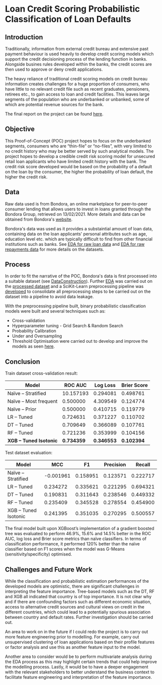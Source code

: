 # Loan Credit Scoring Probabilistic Classification of Loan Defaults

## Introduction

Traditionally, information from external credit bureau and extensive past payment behaviour is used heavily to develop credit scoring models which support the credit decisioning process of the lending function in banks. Alongside busines rules developed within the banks, the credit scores are then used to approve or deny credit applications.

The heavy reliance of traditional credit scoring models on credit bureau information creates challenges for a huge proportion of consumers, who have little to no relevant credit file such as recent graduates, pensioners, retirees etc., to gain access to loan and credit facilities. This leaves large segments of the population who are underbanked or unbanked, some of which are potential revenue sources for the bank.

The final report on the project can be found [here](Docs/Report/Report.pdf).

## Objective

This Proof-of-Concept (POC) project hopes to focus on the underbanked segments, consumers who are “thin-file” or “no-files”, with very limited to no credit history who may be better served by such analytical models. The project hopes to develop a credible credit risk scoring model for unsecured retail loan applicants who have limited credit history with the bank. The credit risk score developed would be based on the probability of a default on the loan by the consumer, the higher the probability of loan default, the higher the credit risk.

## Data

Raw data used is from Bondora, an online marketplace for peer-to-peer consumer lending that allows users to invest in loans granted through the Bondora Group, retrieved on 13/02/2021. More details and data can be obtained from Bondora's [website](https://www.bondora.com/en/public-reports).

Bondora's data was used as it provides a substaintial amount of loan data, containing data on the loan applicants' personal attributes such as age, education level etc. which are typically difficult to find from other financial institutions such as banks. See [EDA for raw loan data](Code/EDA/rawLoanDataEDA.ipynb) and [EDA for raw repayments data](Code/EDA/rawRepaymentsData.ipynb) for more details on the datasets.


## Process

In order to fit the narrative of the POC, Bondora's data is first processed into a suitable dataset (see [DataConstruction](Code/DataConstruction/DataConstructionFinal.ipynb)). Further [EDA](Code/EDA/POALoanDataEDA.ipynb) was carried out on the [processed dataset](Data/Processed/) and a SciKit-Learn preprocessing pipeline was [developed](Code/DataPrep/POAPreprocessing.ipynb) to consolidate all preprocessing steps to be carried out on the dataset into a pipeline to avoid data leakage.

With the preprocessing pipeline built, binary probabilistic classification models were built and several techniques such as:
* Cross-validation
* Hyperparameter tuning - Grid Search & Random Search
* Probability Calibration
* Under and Oversampling
* Threshold Optimisation
were carried out to develop and improve the models as seen [here](Code/Model/Modelling/Modelling.ipynb). 

## Conclusion

Train dataset cross-validation result:

|Model|ROC AUC|Log Loss|Brier Score|
|-----|-------|--------|-----------|
|Naïve – Stratified|10.157193|0.294081|0.498761|
|Naïve – Most frequent|0.500000|4.309549|0.124774|
|Naïve – Prior|0.500000|0.410715|0.119779|
|LR – Tuned| 0.724631| 0.371227| 0.110702|
|DT – Tuned| 0.709649| 0.366089| 0.107761|
|RF – Tuned| 0.721236| 0.353999| 0.104156|
|__XGB – Tuned Isotonic__| __0.734359__| __0.346553__|__0.102394__|

Test dataset evaluation:

|Model|MCC|F1|Precision|Recall|
|-----|-------|--------|-----------|----|
|Naïve – Stratified|-0.001961|0.158951|0.123571|0.222717|
|LR – Tuned| 0.234272| 0.335621| 0.221295| 0.694321|
|DT – Tuned| 0.190831| 0.311643| 0.238546| 0.449332|
|RF – Tuned| 0.235409| 0.345528| 0.278554| 0.454900|
|XGB – Tuned Isotonic| 0.241395| 0.351035| 0.270295| 0.500557|

The final model built upon XGBoost’s implementation of a gradient boosted tree was evaluated to perform 46.9%, 15.6% and 14.5% better in the ROC AUC, log loss and Brier score metrics than naïve classifiers. In terms of classification performance, it performed 120% better than the naïve classifier based on F1 scores when the model was G-Means (sensitivity/specificity) optimised.

## Challenges and Future Work

While the classification and probabilistic estimation performances of the developed models are optimistic, there are significant challenges in interpreting the feature importance. Tree-based models such as the DT, RF and XGB all indicated that country is of top importance. It is not clear why and if there are confounding factors such as different economic situation, access to alternative credit sources and cultural views on credit in the different countries, which could lead to a potentially spurious association between country and default rates. Further investigation should be carried out.

An area to work on in the future if I could redo the project is to carry out more feature engineering prior to modelling. For example, carry out unsupervised clustering of loan applications based on their profile features or factor analysis and use this as another feature input to the model.

Another area to consider would be to perform multivariate analysis during the EDA process as this may highlight certain trends that could help improve the modelling process. Lastly, it would be to have a deeper engagement with the relevant stakeholders to better understand the business context to facilitate feature engineering and interpretation of the feature importance.
